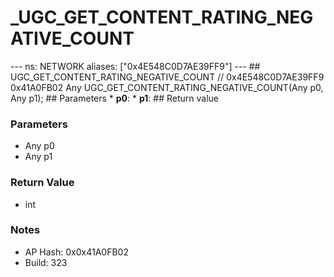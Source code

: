 # _UGC_GET_CONTENT_RATING_NEGATIVE_COUNT

--- ns: NETWORK aliases: ["0x4E548C0D7AE39FF9"] --- ## UGC_GET_CONTENT_RATING_NEGATIVE_COUNT  // 0x4E548C0D7AE39FF9 0x41A0FB02 Any UGC_GET_CONTENT_RATING_NEGATIVE_COUNT(Any p0, Any p1);  ## Parameters * **p0**: * **p1**:  ## Return value

### Parameters
* Any p0
* Any p1

### Return Value
* int

### Notes
* AP Hash: 0x0x41A0FB02
* Build: 323

